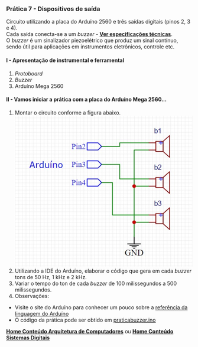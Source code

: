 ### Prática 7 - Dispositivos de saída
Circuito utilizando a placa do Arduíno 2560 e três saídas digitais (pinos 2, 3 e 4).  
Cada saída conecta-se a um *buzzer* - **[Ver especificações técnicas](https://github.com/claytonjasilva/claytonjasilva.github.io/blob/main/arduino/datasheet_buzzer.md)**.  
O *buzzer* é um sinalizador piezoelétrico que produz um sinal contínuo, sendo útil para aplicações em instrumentos eletrônicos, controle etc.

#### I - Apresentação de instrumental e ferramental
1. *Protoboard*
2. *Buzzer*
3. Arduíno Mega 2560

#### II - Vamos iniciar a prática com a placa do Arduíno Mega 2560...
1. Montar  o circuito conforme a figura abaixo.  
![Aplicação com *buzzer*](/arq_aulas/images/praticabuzzer.jpg)  
2. Utilizando a IDE do Arduíno, elaborar o código que gera em cada *buzzer* tons de 50 Hz, 1 kHz e 2 kHz.
3. Variar o tempo do ton de cada *buzzer* de 100 milissegundos a 500 milissegundos.
4. Observações:  
- Visite o site do Arduíno para conhecer um pouco sobre a [referência da linguagem do Arduíno](https://www.arduino.cc/reference/en/)  
- O código da prática pode ser obtido em [praticabuzzer.ino](https://github.com/claytonjasilva/prog_exemplos/blob/main/praticabuzzer.ino)

**[Home Conteúdo Arquitetura de Computadores](https://github.com/claytonjasilva/claytonjasilva.github.io/blob/main/arq_aulas.md)**  ou 
**[Home Conteúdo Sistemas Digitais](https://github.com/claytonjasilva/claytonjasilva.github.io/blob/main/sisdig_aulas.md)**   
